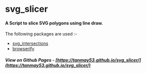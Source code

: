 # svg_slicer
#### A Script to slice SVG polygons using line draw.

The following packages are used :-

* [svg_intersections](https://github.com/signavio/svg-intersections)
* [browserify](https://github.com/browserify/browserify)

##### View on Github Pages - [https://tanmay53.github.io/svg_slicer/](https://tanmay53.github.io/svg_slicer/)
